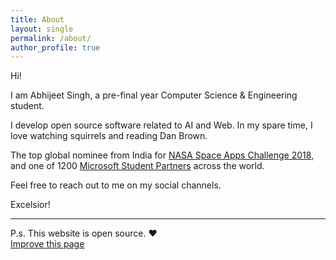 ```yaml
---
title: About
layout: single
permalink: /about/
author_profile: true
---
```

Hi!

I am Abhijeet Singh, a pre-final year Computer Science & Engineering student.

I develop open source software related to AI and Web. In my spare time, I love watching squirrels and reading Dan Brown.

The top global nominee from India for [NASA Space Apps Challenge 2018](http://2018.spaceappschallenge.org/), and one of 1200 [Microsoft Student Partners](https://microsoftstudentpartners.com) across the world.

Feel free to reach out to me on my social channels.

Excelsior!

---
P.s. This website is open source. :hearts:  
[Improve this page](https://github.com/cseas/cseas.github.io/blob/master/_pages/about.md)